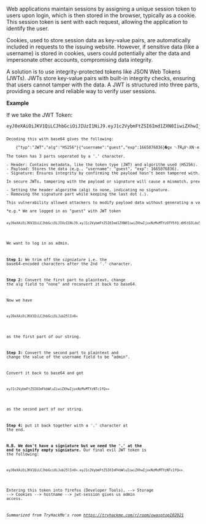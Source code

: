 Web applications maintain sessions by assigning a unique session token to users upon login, which is then stored in the browser, typically as a cookie. This session token is sent with each request, allowing the application to identify the user.

Cookies, used to store session data as key-value pairs, are automatically included in requests to the issuing website. However, if sensitive data (like a username) is stored in cookies, users could potentially alter the data and impersonate other accounts, compromising data integrity.

A solution is to use integrity-protected tokens like JSON Web Tokens (JWTs). JWTs store key-value pairs with built-in integrity checks, ensuring that users cannot tamper with the data. A JWT is structured into three parts, providing a secure and reliable way to verify user sessions.

**Example**

If we take the JWT Token:

<pre><code>eyJ0eXAiOiJKV1QiLCJhbGciOiJIUzI1NiJ9.eyJ1c2VybmFtZSI6Imd1ZXN0IiwiZXhwIjoxNjY1MDc2ODM2fQ.C8Z3gJ7wPgVLvEUonaieJWBJBYt5xOph2CpIhlxqdU<code><pre>

Decoding this with base64 gives the following:

    {"typ":"JWT","alg":"HS256"}{"username":"guest","exp":1665076836}�gx	␃TRډV␄XN␝eƧT

The token has 3 parts seperated by a '.' character.

- Header: Contains metadata, like the token type (JWT) and algorithm used (HS256).
- Payload: Stores the data (e.g., "username": "guest", "exp": 1665076836).
- Signature: Ensures integrity by confirming the payload hasn’t been tampered with. It’s generated using a server-held secret key, making it impossible for users to alter the payload and produce a matching signature without the secret.

In secure JWTs, tampering with the payload or signature will cause a mismatch, preventing unauthorized access. However, some libraries previously had a flaw allowing attackers to bypass this signature by:

- Setting the header algorithm (alg) to none, indicating no signature.
- Removing the signature part while keeping the last dot (.).

This vulnerability allowed attackers to modify payload data without generating a valid signature, creating risks like unauthorized access if, for instance, the username in the payload was changed from "guest" to "admin".

*e.g.* We are logged in as "guest" with JWT token 

<pre><code>eyJ0eXAiOiJKV1QiLCJhbGciOiJIUzI1NiJ9.eyJ1c2VybmFtZSI6Imd1ZXN0IiwiZXhwIjoxNzMxMTYzOTY5fQ.dHStDJLdo5WdnHADG75isaLTuHGuDn05q3S4HuuJQIg</code></pre>

We want to log in as admin.

**Step 1:** We trim off the *signiature* i.e. the base64-encoded characters after the 2nd '.' character.

**Step 2:** Convert the first part to plaintext, change the alg field to "none" and reconvert it back to base64.

Now we have 
<pre><code>eyJ0eXAiOiJKV1QiLCJhbGciOiJub25lIn0=</code></pre>
as the first part of our string.

**Step 3:** Convert the second part to plaintext and change the value of the username field to be "admin".

Convert it back to base64 and get 
 
<pre><code>eyJ1c2VybmFtZSI6ImFkbWluIiwiZXhwIjoxNzMxMTYzNTc1fQ==</code></pre>

as the second part of our string.

**Step 4:** put it back together with a '.' character at the end. 

**N.B. We don't have a signiature but we need the '.' at the end to signify empty signiature.** Our final evil JWT token is the following:

<pre><code>eyJ0eXAiOiJKV1QiLCJhbGciOiJub25lIn0=.eyJ1c2VybmFtZSI6ImFkbWluIiwiZXhwIjoxNzMxMTYzNTc1fQ==. </code></pre>

Entering this token into firefox (Developer Tools), --> Storage --> Cookies --> hostname --> jwt-session gives us admin access.

*Summarized from TryHackMe's room https://tryhackme.com/r/room/owasptop102021*

